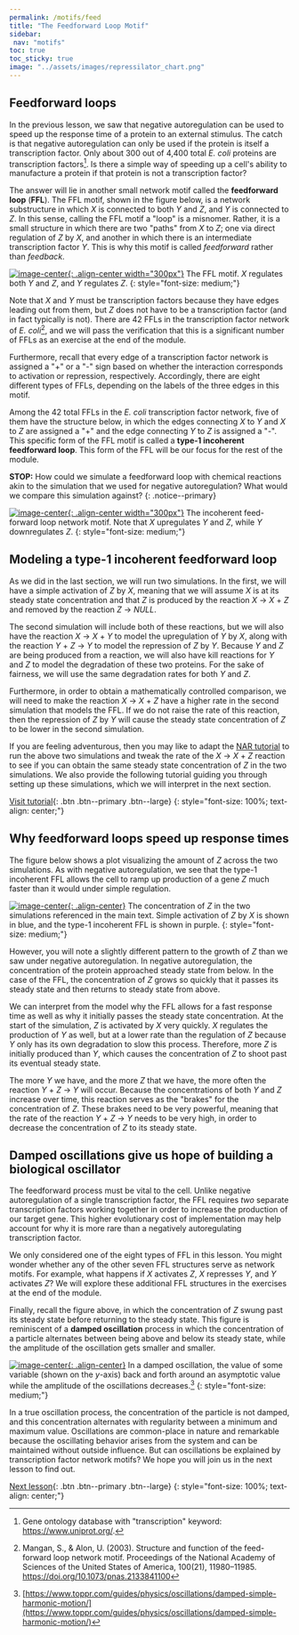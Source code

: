 ```yaml
---
permalink: /motifs/feed
title: "The Feedforward Loop Motif"
sidebar:
 nav: "motifs"
toc: true
toc_sticky: true
image: "../assets/images/repressilator_chart.png"
---
```


## Feedforward loops

In the previous lesson, we saw that negative autoregulation can be used to speed up the response time of a protein to an external stimulus. The catch is that negative autoregulation can only be used if the protein is itself a transcription factor. Only about 300 out of 4,400 total *E. coli* proteins are transcription factors[^tfNumber]. Is there a simple way of speeding up a cell's ability to manufacture a protein if that protein is not a transcription factor?

The answer will lie in another small network motif called the **feedforward loop** (**FFL**). The FFL motif, shown in the figure below, is a network substructure in which *X* is connected to both *Y* and *Z*, and *Y* is connected to *Z*. In this sense, calling the FFL motif a "loop" is a misnomer. Rather, it is a small structure in which there are two "paths" from *X* to *Z*; one via direct regulation of *Z* by *X*, and another in which there is an intermediate transcription factor *Y*. This is why this motif is called *feedforward* rather than *feedback*.

[![image-center](../assets/images/600px/feed-forward_loop.png){: .align-center width="300px"}](../assets/images/feed-forward_loop.png)
The FFL motif. *X* regulates both *Y* and *Z*, and *Y* regulates *Z*.
{: style="font-size: medium;"}

Note that *X* and *Y* must be transcription factors because they have edges leading out from them, but *Z* does not have to be a transcription factor (and in fact typically is not). There are 42 FFLs in the transcription factor network of *E. coli*[^ffl], and we will pass the verification that this is a significant number of FFLs as an exercise at the end of the module.

Furthermore, recall that every edge of a transcription factor network is assigned a "+" or a "-" sign based on whether the interaction corresponds to activation or repression, respectively. Accordingly, there are eight different types of FFLs, depending on the labels of the three edges in this motif.

Among the 42 total FFLs in the *E. coli* transcription factor network, five of them have the structure below, in which the edges connecting *X* to *Y* and *X* to *Z* are assigned a "+" and the edge connecting *Y* to *Z* is assigned a "-". This specific form of the FFL motif is  called a **type-1 incoherent feedforward loop**. This form of the FFL will be our focus for the rest of the module.

**STOP:** How could we simulate a feedforward loop with chemical reactions akin to the simulation that we used for negative autoregulation? What would we compare this simulation against?
{: .notice--primary}

[![image-center](../assets/images/600px/type-1_incoherent_feed-forward_loop.png){: .align-center width="300px"}](../assets/images/type-1_incoherent_feed-forward_loop.png)
The incoherent feed-forward loop network motif. Note that *X* upregulates *Y* and *Z*, while *Y* downregulates *Z*.
{: style="font-size: medium;"}

## Modeling a type-1 incoherent feedforward loop

As we did in the last section, we will run two simulations. In the first, we will have a simple activation of *Z* by *X*, meaning that we will assume *X* is at its steady state concentration and that *Z* is produced by the reaction *X* → *X* + *Z* and removed by the reaction *Z* → *NULL*.

The second simulation will include both of these reactions, but we will also have the reaction *X* → *X* + *Y* to model the upregulation of *Y* by *X*, along with the reaction *Y* + *Z* → *Y* to model the repression of *Z* by *Y*. Because *Y* and *Z* are being produced from a reaction, we will also have kill reactions for *Y* and *Z* to model the degradation of these two proteins. For the sake of fairness, we will use the same degradation rates for both *Y* and *Z*.

Furthermore, in order to obtain a mathematically controlled comparison, we will need to make the reaction *X* → *X* + *Z* have a higher rate in the second simulation that models the FFL. If we do not raise the rate of this reaction, then the repression of *Z* by *Y* will cause the steady state concentration of *Z* to be lower in the second simulation.

If you are feeling adventurous, then you may like to adapt the [NAR tutorial](tutorial_nar) to run the above two simulations and tweak the rate of the *X* → *X* + *Z* reaction to see if you can obtain the same steady state concentration of *Z* in the two simulations. We also provide the following tutorial guiding you through setting up these simulations, which we will interpret in the next section.

[Visit tutorial](tutorial_feed){: .btn .btn--primary .btn--large}
{: style="font-size: 100%; text-align: center;"}

## Why feedforward loops speed up response times

The figure below shows a plot visualizing the amount of *Z* across the two simulations. As with negative autoregulation, we see that the type-1 incoherent FFL allows the cell to ramp up production of a gene *Z* much faster than it would under simple regulation.

[![image-center](../assets/images/600px/ffl_chart.png){: .align-center}](../assets/images/ffl_chart.png)
The concentration of *Z* in the two simulations referenced in the main text. Simple activation of *Z* by *X* is shown in blue, and the type-1 incoherent FFL is shown in purple.
{: style="font-size: medium;"}

However, you will note a slightly different pattern to the growth of *Z* than we saw under negative autoregulation. In negative autoregulation, the concentration of the protein approached steady state from below. In the case of the FFL, the concentration of *Z* grows so quickly that it passes its steady state and then returns to steady state from above.

We can interpret from the model why the FFL allows for a fast response time as well as why it initially passes the steady state concentration. At the start of the simulation, *Z* is activated by *X* very quickly. *X* regulates the production of *Y* as well, but at a lower rate than the regulation of *Z* because *Y* only has its own degradation to slow this process. Therefore, more *Z* is initially produced than *Y*, which causes the concentration of *Z* to shoot past its eventual steady state.

The more *Y* we have, and the more *Z* that we have, the more often the reaction *Y* + *Z* → *Y* will occur. Because the concentrations of both *Y* and *Z* increase over time, this reaction serves as the "brakes" for the concentration of *Z*. These brakes need to be very powerful, meaning that the rate of the reaction *Y* + *Z* → *Y* needs to be very high, in order to decrease the concentration of *Z* to its steady state.

## Damped oscillations give us hope of building a biological oscillator

The feedforward process must be vital to the cell. Unlike negative autoregulation of a single transcription factor, the FFL requires *two* separate transcription factors working together in order to increase the production of our target gene. This higher evolutionary cost of implementation may help account for why it is more rare than a negatively autoregulating transcription factor.

We only considered one of the eight types of FFL in this lesson. You might wonder whether any of the other seven FFL structures serve as network motifs.  For example, what happens if *X* activates *Z*, *X* represses *Y*, and *Y* activates *Z*? We will explore these additional FFL structures in the exercises at the end of the module.

Finally, recall the figure above, in which the concentration of *Z* swung past its steady state before returning to the steady state. This figure is reminiscent of a **damped oscillation** process in which the concentration of a particle alternates between being above and below its steady state, while the amplitude of the oscillation gets smaller and smaller.

[![image-center](../assets/images/600px/damped_oscillator.png){: .align-center}](../assets/images/damped_oscillator.png)
In a damped oscillation, the value of some variable (shown on the *y*-axis) back and forth around an asymptotic value while the amplitude of the oscillations decreases.[^dampedOscillator]
{: style="font-size: medium;"}

In a true oscillation process, the concentration of the particle is not damped, and this concentration alternates with regularity between a minimum and maximum value. Oscillations are common-place in nature and remarkable because the oscillating behavior arises from the system and can be maintained without outside influence. But can oscillations be explained by transcription factor network motifs? We hope you will join us in the next lesson to find out.

[Next lesson](oscillators){: .btn .btn--primary .btn--large}
{: style="font-size: 100%; text-align: center;"}

[^dampedOscillator]: [https://www.toppr.com/guides/physics/oscillations/damped-simple-harmonic-motion/](https://www.toppr.com/guides/physics/oscillations/damped-simple-harmonic-motion/)

[^tfNumber]: Gene ontology database with "transcription" keyword: https://www.uniprot.org/.

[^ffl]: Mangan, S., & Alon, U. (2003). Structure and function of the feed-forward loop network motif. Proceedings of the National Academy of Sciences of the United States of America, 100(21), 11980–11985. https://doi.org/10.1073/pnas.2133841100
